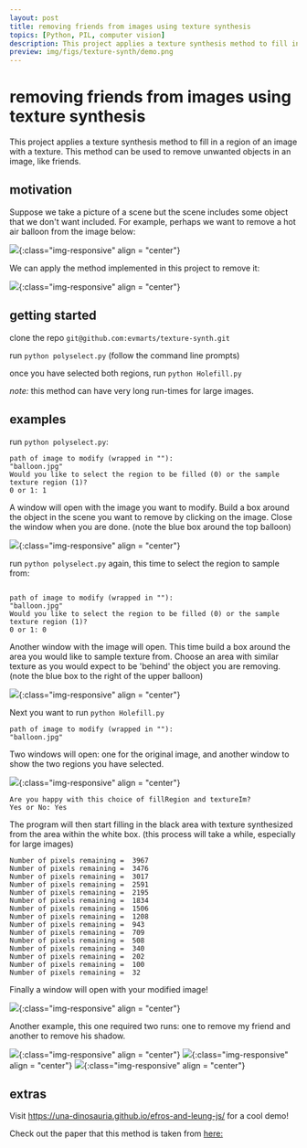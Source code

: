 ```yaml
---
layout: post
title: removing friends from images using texture synthesis
topics: [Python, PIL, computer vision]
description: This project applies a texture synthesis method to fill in a region of an image with a texture. This method can be used to remove unwanted objects in an image, like friends. 
preview: img/figs/texture-synth/demo.png
---
```


# removing friends from images using texture synthesis

This project applies a texture synthesis method to fill in a region of an image with a texture. This method can be used to remove unwanted objects in an image, like friends. 

## motivation

Suppose we take a picture of a scene but the scene includes some object that we don't want included. For example, perhaps we want to remove a hot air balloon from the image below:

![](img/figs/texture-synth/balloon.jpg){:class="img-responsive" align = "center"}

We can apply the method implemented in this project to remove it:

![](img/figs/texture-synth/balloon_results.jpg){:class="img-responsive" align = "center"}

## getting started

clone the repo `git@github.com:evmarts/texture-synth.git`

run `python polyselect.py` (follow the command line prompts)

once you have selected both regions, run `python Holefill.py`

*note:* this method can have very long run-times for large images. 

## examples

run `python polyselect.py`:   

~~~
path of image to modify (wrapped in ""):
"balloon.jpg"
Would you like to select the region to be filled (0) or the sample texture region (1)?
0 or 1: 1
~~~

A window will open with the image you want to modify. Build a box around the object in the scene you want to remove by clicking on the image. Close the window when you are done. (note the blue box around the top balloon)

![](img/figs/texture-synth/box1.png){:class="img-responsive" align = "center"}

run `python polyselect.py` again, this time to select the region to sample from:   

~~~

path of image to modify (wrapped in ""):
"balloon.jpg"
Would you like to select the region to be filled (0) or the sample texture region (1)?
0 or 1: 0

~~~

Another window with the image will open. This time build a box around the area you would like to sample texture from. Choose an area with similar texture as you would expect to be 'behind' the object you are removing. (note the blue box to the right of the upper balloon)

![](img/figs/texture-synth/box2.png){:class="img-responsive" align = "center"}

Next you want to run `python Holefill.py`

~~~
path of image to modify (wrapped in ""):
"balloon.jpg"
~~~

Two windows will open: one for the original image, and another window to show the two regions you have selected. 

![](img/figs/texture-synth/balloon_regions.jpg){:class="img-responsive" align = "center"}

~~~
Are you happy with this choice of fillRegion and textureIm?
Yes or No: Yes
~~~

The program will then start filling in the black area with texture synthesized from the area within the white box. (this process will take a while, especially for large images)

~~~
Number of pixels remaining =  3967
Number of pixels remaining =  3476
Number of pixels remaining =  3017
Number of pixels remaining =  2591
Number of pixels remaining =  2195
Number of pixels remaining =  1834
Number of pixels remaining =  1506
Number of pixels remaining =  1208
Number of pixels remaining =  943
Number of pixels remaining =  709
Number of pixels remaining =  508
Number of pixels remaining =  340
Number of pixels remaining =  202
Number of pixels remaining =  100
Number of pixels remaining =  32
~~~

Finally a window will open with your modified image!

![](img/figs/texture-synth/balloon_results.jpg){:class="img-responsive" align = "center"}

Another example, this one required two runs: one to remove my friend and another to remove his shadow.


![](img/figs/texture-synth/crater_small.jpg){:class="img-responsive" align = "center"}
![](img/figs/texture-synth/remove_kieran_results.jpg){:class="img-responsive" align = "center"}
![](img/figs/texture-synth/remove_shadow_results.jpg){:class="img-responsive" align = "center"}

## extras

Visit https://una-dinosauria.github.io/efros-and-leung-js/ for a cool demo!

Check out the paper that this method is taken from [here:](https://github.com/evmarts/texture-synth/blob/master/efrosLeung99.pdf)